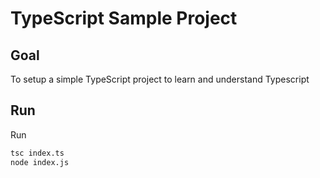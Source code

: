# TypeScript Sample Project

## Goal

To setup a simple TypeScript project to learn and understand Typescript

## Run

Run

```bash
tsc index.ts
node index.js
```
